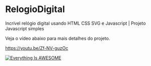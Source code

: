 # RelogioDigital
 Incrível relógio digital usando HTML CSS SVG e Javascript | Projeto Javascript simples
 
 Veja o vídeo abaixo para mais detalhes do projeto.
 
 https://youtu.be/Zf-NV-guzOc

[![Everything Is AWESOME](https://img.youtube.com/vi/Zf-NV-guzOc/0.jpg)](https://youtu.be/Zf-NV-guzOc "Everything Is AWESOME")
